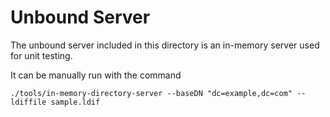 Unbound Server
==============

The unbound server included in this directory is an in-memory server used for unit testing.

It can be manually run with the command

```
./tools/in-memory-directory-server --baseDN "dc=example,dc=com" --ldiffile sample.ldif
```